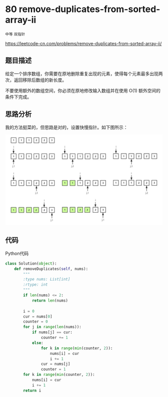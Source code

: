 # 80 remove-duplicates-from-sorted-array-ii

`中等` `双指针`

https://leetcode-cn.com/problems/remove-duplicates-from-sorted-array-ii/



## 题目描述

给定一个排序数组，你需要在原地删除重复出现的元素，使得每个元素最多出现两次，返回移除后数组的新长度。

不要使用额外的数组空间，你必须在原地修改输入数组并在使用 O(1) 额外空间的条件下完成。



## 思路分析

我的方法挺菜的，但思路是对的，设置快慢指针。如下图所示：

![](../images/80.jpg)



## 代码

Python代码

```python
class Solution(object):
    def removeDuplicates(self, nums):
        """
        :type nums: List[int]
        :rtype: int
        """
        if len(nums) <= 2:
            return len(nums)

        i = 0
        cur = nums[0]
        counter = 0
        for j in range(len(nums)):
            if nums[j] == cur:
                counter += 1
            else:
                for k in range(min(counter, 2)):
                    nums[i] = cur
                    i += 1
                cur = nums[j]
                counter = 1
        for k in range(min(counter, 2)):
            nums[i] = cur
            i += 1
        return i
```


